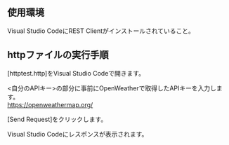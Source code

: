 ## 使用環境
Visual Studio CodeにREST Clientがインストールされていること。  

## httpファイルの実行手順
[httptest.http]をVisual Studio Codeで開きます。 

<自分のAPIキー>の部分に事前にOpenWeatherで取得したAPIキーを入力します。   
https://openweathermap.org/

[Send Request]をクリックします。

Visual Studio Codeにレスポンスが表示されます。
